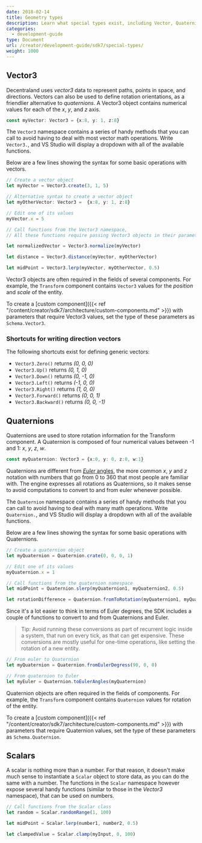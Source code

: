 ```yaml
---
date: 2018-02-14
title: Geometry types
description: Learn what special types exist, including Vector, Quaternions, and more.
categories:
  - development-guide
type: Document
url: /creator/development-guide/sdk7/special-types/
weight: 1000
---
```


## Vector3

Decentraland uses _vector3_ data to represent paths, points in space, and directions. Vectors can also be used to define rotation orientations, as a friendlier alternative to _quaternions_. A Vector3 object contains numerical values for each of the _x_, _y_, and _z_ axis.

```ts
const myVector: Vector3 = {x:8, y: 1, z:8}
```

The `Vector3` namespace contains a series of handy methods that you can call to avoid having to deal with most vector math operations. Write `Vector3.`, and VS Studio will display a dropdown with all of the available functions.

Below are a few lines showing the syntax for some basic operations with vectors.

```ts
// Create a vector object
let myVector = Vector3.create(3, 1, 5)

// Alternative syntax to create a vector object
let myOtherVector: Vector3 =  {x:8, y: 1, z:8}

// Edit one of its values
myVector.x = 5

// Call functions from the Vector3 namespace, 
// All these functions require passing Vector3 objects in their parameters

let normalizedVector = Vector3.normalize(myVector)

let distance = Vector3.distance(myVector, myOtherVector)

let midPoint = Vector3.lerp(myVector, myOtherVector, 0.5)
```

Vector3 objects are often required in the fields of several components. For example, the `Transform` component contains `Vector3` values for the _position_ and _scale_ of the entity.

To create a [custom component]({{< ref "/content/creator/sdk7/architecture/custom-components.md" >}}) with parameters that require Vector3 values, set the type of these parameters as `Schema.Vector3`.

### Shortcuts for writing direction vectors

The following shortcuts exist for defining generic vectors:

- `Vector3.Zero()` returns _(0, 0, 0)_
- `Vector3.Up()` returns _(0, 1, 0)_
- `Vector3.Down()` returns _(0, -1, 0)_
- `Vector3.Left()` returns _(-1, 0, 0)_
- `Vector3.Right()` returns _(1, 0, 0)_
- `Vector3.Forward()` returns _(0, 0, 1)_
- `Vector3.Backward()` returns _(0, 0, -1)_


## Quaternions

Quaternions are used to store rotation information for the Transform component. A Quaternion is composed of four numerical values between -1 and 1: _x_, _y_, _z_, _w_.


```ts
const myQuaternion: Vector3 = {x:0, y: 0, z:0, w:1}
```

Quaternions are different from [_Euler_ angles](https://en.wikipedia.org/wiki/Euler_angles), the more common _x_, _y_ and _z_ notation with numbers that go from 0 to 360 that most people are familiar with. The engine expresses all rotations as Quaternions, so it makes sense to avoid computations to convert to and from euler whenever possible.

The `Quaternion` namespace contains a series of handy methods that you can call to avoid having to deal with many math operations. Write `Quaternion.`, and VS Studio will display a dropdown with all of the available functions.

Below are a few lines showing the syntax for some basic operations with Quaternions.


```ts
// Create a quaternion object
let myQuaternion = Quaternion.crate(0, 0, 0, 1)

// Edit one of its values
myQuaternion.x = 1

// Call functions from the quaternion namespace
let midPoint = Quaternion.slerp(myQuaternion1, myQuaternion2, 0.5)

let rotationDifference = Quaternion.fromToRotation(myQuaternion1, myQuaternion2, Quaternion.Zero())
```

Since it's a lot easier to think in terms of Euler degrees, the SDK includes a couple of functions to convert to and from Quaternions and Euler.

> Tip: Avoid running these conversions as part of recurrent logic inside a system, that run on every tick, as that can get expensive. These conversions are mostly useful for one-time operations, like setting the rotation of a new entity.


```ts
// From euler to Quaternion
let myQuaternion = Quaternion.fromEulerDegress(90, 0, 0)

// From quaternion to Euler
let myEuler = Quaternion.toEulerAngles(myQuaternion)
```

Quaternion objects are often required in the fields of components. For example, the `Transform` component contains `Quaternion` values for rotation of the entity.

To create a [custom component]({{< ref "/content/creator/sdk7/architecture/custom-components.md" >}}) with parameters that require Quaternion values, set the type of these parameters as `Schema.Quaternion`.


## Scalars

A scalar is nothing more than a number. For that reason, it doesn't make much sense to instantiate a `Scalar` object to store data, as you can do the same with a number. The functions in the `Scalar` namespace however expose several handy functions (similar to those in the _Vector3_ namespace), that can be used on numbers.

```ts
// Call functions from the Scalar class
let random = Scalar.randomRange(1, 100)

let midPoint = Scalar.lerp(number1, number2, 0.5)

let clampedValue = Scalar.clamp(myInput, 0, 100)
```